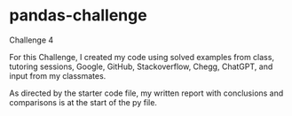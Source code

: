 # pandas-challenge
Challenge 4

For this Challenge, I created my code using solved examples from class, tutoring sessions, Google, GitHub, Stackoverflow, Chegg, ChatGPT, and input from my classmates. 

As directed by the starter code file, my written report with conclusions and comparisons is at the start of the py file.